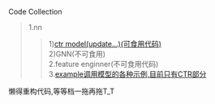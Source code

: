 Code Collection  
>1.nn  
>>1)[ctr model(update...)(可食用代码)](https://github.com/TIXhjq/CTR_Function/tree/master/code/model/ctr_model)  
>>2)GNN(不可食用)  
>2.feature enginner(不可食用代码)  
>3.[example调用模型的各种示例,目前只有CTR部分](https://github.com/TIXhjq/CTR_Function/tree/master/code/example)  
     
懒得重构代码,等等档一拖再拖T_T
